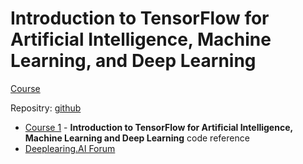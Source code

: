 # Introduction to TensorFlow for Artificial Intelligence, Machine Learning, and Deep Learning

[Course](https://www.coursera.org/learn/introduction-tensorflow)

Repositry: [github](https://github.com/ThivaV/Introduction-to-TensorFlow)

* [Course 1](https://github.com/https-deeplearning-ai/tensorflow-1-public/tree/main/C1) - **Introduction to TensorFlow for Artificial Intelligence, Machine Learning and Deep Learning** code reference
* [Deeplearing.AI Forum](https://community.deeplearning.ai/c/tf1/tf1-course-1/79)
